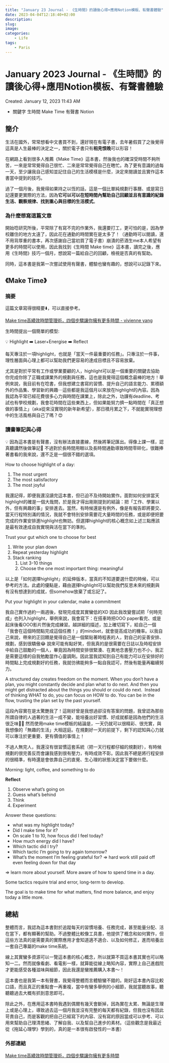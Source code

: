 ```yaml
---
title: "January 23 Journal - 《生時間》的讀後心得+應用Notion模板、有聲書體驗"
date: 2023-04-04T12:18:40+02:00
description:
slug: 
image: 
categories:
    - Life
tags:
    - Paris
---
```



# January 2023 Journal - 《生時間》的讀後心得+應用Notion模板、有聲書體驗

Created: January 12, 2023 11:43 AM

- 關鍵字
    生時間
    Make Time
    有聲書
    Notion
    

## 簡介

生活在國外，常常想看中文書買不到，還好現在有電子書，去年暑假買了之後覺得這真是人生最棒的決定之一，關於電子書只有**相見恨晚**可以形容！

在網路上看到很多人推薦《Make Time》這本書，然後我也的確深受時間不夠所苦，一來是常常覺得自己很忙、二來是常常覺得自己在瞎忙。為了更有意識的過每一天，至少讓我自己感知並記住自己的生活模樣是什麼，決定來閱讀並且實作這本書當中提到的技巧。

過了一個月後，我覺得如果持之以恆的話，這是一個比單純規劃行事曆、或是寫日記還要更實際的方法，因為**它可以可以在短時間內幫助自己回顧並且有意識的紀錄生活、觀察規律、找到重心與目標的生活模式**。

### 為什麼想寫這篇文章

開始唸研究所後，平常除了有寫不完的作業外，我還要打工，更可怕的是，因為學校離住的地方太遠了，因此花在通勤的時間實在是太多了！（通勤時可以閱讀，還不用背厚重的書本，再次感謝自己當初買了電子書）崩潰的菸酒生me本人希望有更多的時間可以使用，因此我找到《生時間 Make time》這本書，讀完之後，應用《生時間》技巧一個月，想說寫一篇給自己的回顧，檢視是否真的有幫助。

同時，這本書是我第一次嘗試使用有聲書，體驗也蠻有趣的，想說可以記錄下來。

## 《Make Time》

### 摘要

這篇文章寫得很精要⬇️，可以直接參考。

[Make time高績效時間管理術，四個步驟讓你擁有更多時間 - vivienne yang](https://vivienneyang.com/make-time%e9%ab%98%e7%b8%be%e6%95%88%e6%99%82%e9%96%93%e7%ae%a1%e7%90%86%e8%a1%93%ef%bc%8c%e5%9b%9b%e5%80%8b%e6%ad%a5%e9%a9%9f%e8%ae%93%e4%bd%a0%e6%93%81%e6%9c%89%e6%9b%b4%e5%a4%9a%e6%99%82%e9%96%93/)

生時間提出一個簡單的模型:

<aside>
💡 Highlight ➡️ Laser+Energise ➡️ Reflect

</aside>

每天專注於一項highlight，也就是「當天一件最重要的任務」。只專注於一件事，理性層面與心理上都可以幫助我們更容易的達成目標且不容易放棄。

尤其是對於平常有工作或學業要顧的人，highlight可以是一個重要的關鍵去協助你完成你除了正職或課業外的規劃與任務，這也是我覺得這個概念最棒的地方！舉例來說，我目前有在唸書，但我想建立書寫的習慣、提升自己的語言能力、累積額外的作品集、學習新的興趣⋯這些都是我這個月以來放在highlight的內容。因為我認為平常已經花費很多心力與時間在課業上，除此之外，功課有deadline、考試也有學校規劃，我會花時間在這些東西上，但如果能努力擠一點時間在「真正想做的事情上」（aka從來沒實現的新年新希望），那日積月累之下，不就能實現理想中的生活風格與自己了嗎？😍

### 讀書筆記與心得

<aside>
💡 因為這本書是有聲書，沒有辦法直接畫線，然後將筆記匯出。得像上課一樣，認真聽講然後做筆記🤣 不過對於長時間用眼以及長時間通勤導致時間零碎化，很難捧著書看的我來說，還不乏是一個很不錯的選項。

</aside>

How to choose highlight of a day:

1. The most urgent
2. The most satisfactory
3. The most joyful

我還記得，即便我還沒讀完這本書，但已迫不及待開始實作。面對如何安排當天highlight的確是一個大哉問，於是我才得出剛剛提到的結論：把「工作、學業以外，但有興趣的事」安排進去。當然，有時候還是有例外，像是有報告即將要交、當天行程特別滿的情況，我就不會特別安排需要花大量時間的任務，或是即便把要完成的作業安排進highlight也無妨。但選擇highlight的核心概念如上述三點應該是最有效達成自我實現與活在當下的準則。

Trust your gut which one to choose for best

1. Write your plan down
2. Repeat yesterday highlight
3. Stack ranking
    1. List 3-10 things
    2. Choose the one most important thing: meaningful

以上是「如何選擇highlight」的延伸版本，當真的不知道要選什麼的時候，可以參考的方法。此處的優點是，藉由選擇highlight可以幫助我們反思未來的規劃與有沒有想達到的成就，但somehow放棄了或忘記了。

Put your highlight in your calendar, make a commitment

我自己實作過約一兩週後，發現完成度其實蠻低的XD 因此我改變嘗試把「何時完成」也列入highlight，舉例來說，我會寫下：在搭車時把OOO paper看完、或是起床後看OOO影片然後完成練習。越詳細的描述，加上確切寫下，給自己一個「我會在這個時間點完成這個任務！」的mindset，就會提高成功的機率。以我自己來說，帶來的正回饋是覺得自己是一個緊貼著時程表的人，對自己的妥善安排、規劃，感到很驕傲😂 說來可能有點好笑，但我真的是很需要在日誌以及時程安排中給自己鼓勵的一個人，畢竟因為時間安排很緊湊、在異地念書壓力也不小，我正是需要這樣的自我勉勵當作心靈調劑。因此當我認知到自己有能力可以在安排好的時間點上完成規劃好的任務，我就彷彿能夠多一點自我認可，然後有能量再繼續努力。

A structured day creates freedom on the moment. When you don’t have a plan, you might constantly decide and plan what to do next. And then you might get distracted about the things you should or could do next.  Instead of thinking WHAT to do, you can focus on HOW to do. You can be in the flow, trusting the plan set by the past yourself.

這段內容實在是太驚艷我了！這剛好曾是我想過卻沒有答案的問題，我曾認為那些所謂自律的人過著的生活一成不變，能培養出好習慣、好成就都是因為他們的生活很乏味🤣🤣 然而使用make time模板的結論是，一天仍就可以很精彩、很充實，與我想像的「無趣的生活」大相逕庭。在規劃好一天的前提下，剩下的認知與心力就可以專注於更重要、更有價值的事情上！

不過人無完人，我還沒有很習慣這套系統（把一天行程都仔細的規劃好），有時候規劃的很完善反而會讓我感到很有壓力，有時成效不彰。因此我不總是將行程安排的很精準，有時還是會依靠自己的直覺、生心理的狀態決定當下要做什麼。

Morning: light, coffee, and something to do

**Reflect**

1. Observe what’s going on
2. Guess what’s behind
3. Think
4. Experiment

Answer these questions:

- what was my highlight today?
- Did I make time for it?
- On scale 1 to 10, how focus did I feel today?
- How much energy did I have?
- Which tactic did I try?
- Which tactic I’m going to try again tomorrow?
- What’s the moment I’m feeling grateful for? => hard work still paid off even feeling down for that day

=> learn more about yourself. More aware of how to spend time in a day.

Some tactics require trial and error, long-term to develop.

The goal is to make time for what matters, find more balance, and enjoy today a little more.

## 總結

整體而言，我認為這本書對於追蹤每天的習慣培養、任務完成，甚至能量分配、活在當下，都有顯著的幫助。不過整體比較像工具書，他提供了概念和如何實作，但這些方法真的是需要真的實際應用才會知道適不適合、以及如何修正，進而培養出一套自己專屬的make time系統。

線上其實蠻多資源可以一覽這本書的核心概念，所以就算不買這本書其實也可以略知一二。然而就像看劇、看電影一樣，就算能從線上略知內容，實際上自己進戲院才更能感受各種滋味與細節，因此我還是蠻推薦購入本書～！

這本書也是我第一本有聲書，我覺得整體而言體驗蠻不錯的。剛好這本書內容比較口語，而且真正的重點會一再重複，當中有蠻多舉例的小細節，我就當聽故事，聽聽聽過去大概有抓到意思即可。

除此之外，在應用這本書時我遇到偶爾有幾天會斷掉，因為實在太累、無論是生理上或是心理上，導致過去這一個月我並沒有完整的每天都有紀錄，但我也沒有因此苛責自己，而是客觀的把自己已經寫下的內容、沒有寫的原因當成可以參考、可以用來幫助自己理清思緒、了解自我、以及幫自己進步的素材。（這些觀念是我最近從《拖延心理學》學到的，真的是一本很有啟發性的一本書）

### 外部連結

[Make time高績效時間管理術，四個步驟讓你擁有更多時間](https://vivienneyang.com/make-time%e9%ab%98%e7%b8%be%e6%95%88%e6%99%82%e9%96%93%e7%ae%a1%e7%90%86%e8%a1%93%ef%bc%8c%e5%9b%9b%e5%80%8b%e6%ad%a5%e9%a9%9f%e8%ae%93%e4%bd%a0%e6%93%81%e6%9c%89%e6%9b%b4%e5%a4%9a%e6%99%82%e9%96%93/)